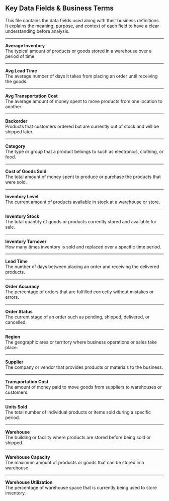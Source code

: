 ## Key Data Fields & Business Terms

This file contains the data fields used along with their business definitions. It explains the meaning, purpose, and context of each field to have a clear understanding before analysis.

---

**Average Inventory**  
The typical amount of products or goods stored in a warehouse over a period of time.

---

**Avg Lead Time**  
The average number of days it takes from placing an order until receiving the goods.

---

**Avg Transportation Cost**  
The average amount of money spent to move products from one location to another.

---

**Backorder**  
Products that customers ordered but are currently out of stock and will be shipped later.

---

**Category**  
The type or group that a product belongs to such as electronics, clothing, or food.

---

**Cost of Goods Sold**  
The total amount of money spent to produce or purchase the products that were sold.

---

**Inventory Level**  
The current amount of products available in stock at a warehouse or store.

---

**Inventory Stock**  
The total quantity of goods or products currently stored and available for sale.

---

**Inventory Turnover**  
How many times inventory is sold and replaced over a specific time period.

---

**Lead Time**  
The number of days between placing an order and receiving the delivered products.

---

**Order Accuracy**  
The percentage of orders that are fulfilled correctly without mistakes or errors.

---

**Order Status**  
The current stage of an order such as pending, shipped, delivered, or cancelled.

---

**Region**  
The geographic area or territory where business operations or sales take place.

---

**Supplier**  
The company or vendor that provides products or materials to the business.

---

**Transportation Cost**  
The amount of money paid to move goods from suppliers to warehouses or customers.

---

**Units Sold**  
The total number of individual products or items sold during a specific period.

---

**Warehouse**  
The building or facility where products are stored before being sold or shipped.

---

**Warehouse Capacity**  
The maximum amount of products or goods that can be stored in a warehouse.

---

**Warehouse Utilization**  
The percentage of warehouse space that is currently being used to store inventory.
